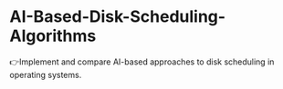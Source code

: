 # AI-Based-Disk-Scheduling-Algorithms
👉Implement and compare AI-based approaches to disk scheduling in operating  systems.

